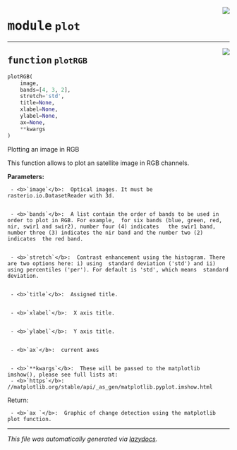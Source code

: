 <!-- markdownlint-disable -->

<a href="..\scikeo\plot.py#L0"><img align="right" style="float:right;" src="https://img.shields.io/badge/-source-cccccc?style=flat-square"></a>

# <kbd>module</kbd> `plot`





---

<a href="..\scikeo\plot.py#L6"><img align="right" style="float:right;" src="https://img.shields.io/badge/-source-cccccc?style=flat-square"></a>

## <kbd>function</kbd> `plotRGB`

```python
plotRGB(
    image,
    bands=[4, 3, 2],
    stretch='std',
    title=None,
    xlabel=None,
    ylabel=None,
    ax=None,
    **kwargs
)
```

Plotting an image in RGB 

This function allows to plot an satellite image in RGB channels.  



**Parameters:**
  


     - <b>`image`</b>:  Optical images. It must be rasterio.io.DatasetReader with 3d. 


     - <b>`bands`</b>:  A list contain the order of bands to be used in order to plot in RGB. For example,  for six bands (blue, green, red, nir, swir1 and swir2), number four (4) indicates   the swir1 band, number three (3) indicates the nir band and the number two (2) indicates  the red band.  


     - <b>`stretch`</b>:  Contrast enhancement using the histogram. There are two options here: i) using  standard deviation ('std') and ii) using percentiles ('per'). For default is 'std', which means  standard deviation. 


     - <b>`title`</b>:  Assigned title. 


     - <b>`xlabel`</b>:  X axis title. 


     - <b>`ylabel`</b>:  Y axis title. 


     - <b>`ax`</b>:  current axes 


     - <b>`**kwargs`</b>:  These will be passed to the matplotlib imshow(), please see full lists at: 
     - <b>`https`</b>: //matplotlib.org/stable/api/_as_gen/matplotlib.pyplot.imshow.html 

Return: 


     - <b>`ax `</b>:  Graphic of change detection using the matplotlib plot function. 






---

_This file was automatically generated via [lazydocs](https://github.com/ml-tooling/lazydocs)._
